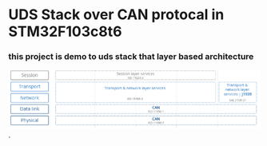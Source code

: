 <h1>UDS Stack over CAN protocal in STM32F103c8t6</h1>
<h3>this project is demo to uds stack that layer based architecture </h3>
<img src="layers.png">.
